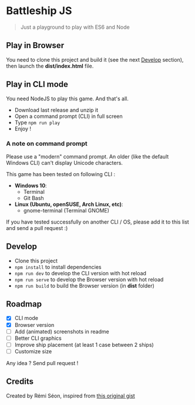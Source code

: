 # Battleship JS

> Just a playground to play with ES6 and Node


## Play in Browser

You need to clone this project and build it (see the next [Develop](#develop) section), then launch the **dist/index.html** file.



## Play in CLI mode

You need NodeJS to play this game. And that's all.

- Download last release and unzip it
- Open a command prompt (CLI) in full screen
- Type `npm run play`
- Enjoy !


### A note on command prompt

Please use a "modern" command prompt. An older (like the default Windows CLI) can't display Unicode characters.

This game has been tested on following CLI :

- **Windows 10**:
  - Terminal
  - Git Bash
- **Linux (Ubuntu, openSUSE, Arch Linux, etc)**:
  - gnome-terminal (Terminal GNOME)

If you have tested successfully on another CLI / OS, please add it to this list and send a pull request :)


## Develop

- Clone this project
- `npm install` to install dependencies
- `npm run dev` to develop the CLI version with hot reload
- `npm run serve` to develop the Browser version with hot reload
- `npm run build` to build the Browser version (in **dist** folder)



## Roadmap

- [x] CLI mode
- [x] Browser version
- [ ] Add (animated) screenshots in readme
- [ ] Better CLI graphics
- [ ] Improve ship placement (at least 1 case between 2 ships)
- [ ] Customize size

Any idea ? Send pull request !


## Credits

Created by Rémi Séon, inspired from [this original gist](https://gist.github.com/lizparody/528badd08958943a7d309195b824f25d)
